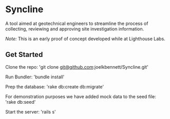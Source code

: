 Syncline
========
A tool aimed at geotechnical engineers to streamline the process of collecting, reviewing and approving site investigation information.

*Note:* This is an early proof of concept developed while at Lighthouse Labs.

Get Started
-----------

Clone the repo:
'git clone git@github.com:joelkbennett/Syncline.git'

Run Bundler:
'bundle install'

Prep the database:
'rake db:create db:migrate'

For demonstration purposes we have added mock data to the seed file: 'rake db:seed'

Start the server:
'rails s'
